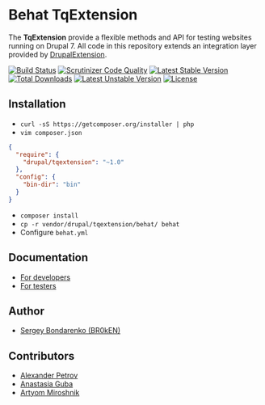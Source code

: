 # Behat TqExtension

The **TqExtension** provide a flexible methods and API for testing websites running on Drupal 7. All
code in this repository extends an integration layer provided by [DrupalExtension](https://github.com/jhedstrom/drupalextension).

[![Build Status](https://scrutinizer-ci.com/g/BR0kEN-/TqExtension/badges/build.png?b=master)](https://scrutinizer-ci.com/g/BR0kEN-/TqExtension/build-status/master)
[![Scrutinizer Code Quality](https://scrutinizer-ci.com/g/BR0kEN-/TqExtension/badges/quality-score.png?b=master)](https://scrutinizer-ci.com/g/BR0kEN-/TqExtension/?branch=master)
[![Latest Stable Version](https://poser.pugx.org/drupal/tqextension/v/stable.svg)](https://packagist.org/packages/drupal/tqextension)
[![Total Downloads](https://poser.pugx.org/drupal/tqextension/downloads.svg)](https://packagist.org/packages/drupal/tqextension)
[![Latest Unstable Version](https://poser.pugx.org/drupal/tqextension/v/unstable.svg)](https://packagist.org/packages/drupal/tqextension)
[![License](https://poser.pugx.org/drupal/tqextension/license.svg)](https://packagist.org/packages/drupal/tqextension)

## Installation

- `curl -sS https://getcomposer.org/installer | php`
- `vim composer.json`
```json
{
  "require": {
    "drupal/tqextension": "~1.0"
  },
  "config": {
    "bin-dir": "bin"
  }
}
```
- `composer install`
- `cp -r vendor/drupal/tqextension/behat/ behat`
- Configure `behat.yml`

## Documentation

- [For developers](docs/developers/README.md)
- [For testers](docs/README.md)

## Author

- [Sergey Bondarenko (BR0kEN)](https://github.com/BR0kEN-)

## Contributors

- [Alexander Petrov](https://github.com/aapetrov)
- [Anastasia Guba](https://github.com/Naastya)
- [Artyom Miroshnik](https://github.com/M1r1k)
